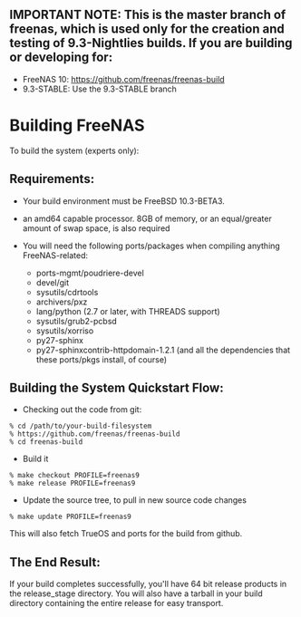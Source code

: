 ## IMPORTANT NOTE:  This is the master branch of freenas, which is used only for the creation and testing of 9.3-Nightlies builds.  If you are building or developing for:

* FreeNAS 10:	https://github.com/freenas/freenas-build
* 9.3-STABLE:	Use the 9.3-STABLE branch

# Building FreeNAS

To build the system (experts only):

## Requirements:

* Your build environment must be FreeBSD 10.3-BETA3.

* an amd64 capable processor.  8GB of memory, or an equal/greater amount
  of swap space, is also required

* You will need the following ports/packages when compiling anything
  FreeNAS-related:
  * ports-mgmt/poudriere-devel
  * devel/git
  * sysutils/cdrtools
  * archivers/pxz
  * lang/python (2.7 or later, with THREADS support)
  * sysutils/grub2-pcbsd
  * sysutils/xorriso
  * py27-sphinx
  * py27-sphinxcontrib-httpdomain-1.2.1
  (and all the dependencies that these ports/pkgs install, of course)

## Building the System Quickstart Flow:

* Checking out the code from git:

```
% cd /path/to/your-build-filesystem
% https://github.com/freenas/freenas-build
% cd freenas-build
```

* Build it

```
% make checkout PROFILE=freenas9
% make release PROFILE=freenas9
```

* Update the source tree, to pull in new source code changes

```
% make update PROFILE=freenas9
```

This will also fetch TrueOS and ports for the build from github.

## The End Result:

If your build completes successfully, you'll have 64 bit release products in
the release_stage directory.  You will also have a tarball in your build
directory containing the entire release for easy transport.
